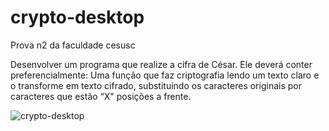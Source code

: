# crypto-desktop

Prova n2 da faculdade cesusc

Desenvolver um programa que realize a cifra de César.
Ele deverá conter preferencialmente:
Uma função que faz criptografia lendo um texto claro e o transforme em
texto cifrado, substituindo os caracteres originais por caracteres que
estão “X&quot; posições a frente.


![crypto-desktop](https://user-images.githubusercontent.com/44556635/197913234-2efd99ad-d57b-457b-ba66-c3e3801cde96.jpeg)
